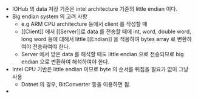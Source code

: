 - IOHub 의 data 저장 기준은 intel architecture 기준의 little endian 이다.
- Big endian system 의 고려 사항
	- e.g ARM CPU architecture 등에서 client 를 작성할 때
	- [[Client]] 에서 [[Server]]로 data 를 전송할 때에 int, word, double word, long word 등에 대해서 little [[Endian]] 을 적용하여 bytes array 로 변환하여야 전송하여야 한다.
	- Server 에서 받은 data 를 해석할 때도 little endian 으로 전송되므로 big endian 으로 변환하여 해석하여야 한다.
- Intel CPU 기반은 little endian 이므로 byte 의 순서를 뒤집을 필요가 없이 그냥 사용
	- Dotnet 의 경우, BitConverter 등을 이용하면 됨.
- 
